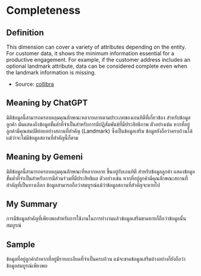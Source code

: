  # Completeness
 ## Definition
   This dimension can cover a variety of attributes depending on the entity. 
 For customer data, it shows the minimum information essential for a productive engagement. 
 For example, if the customer address includes an optional landmark attribute,
 data can be considered complete even when the landmark information is missing.
- Source: [collibra](https://www.collibra.com/us/en/blog/the-6-dimensions-of-data-quality)
## Meaning by ChatGPT
มิติข้อมูลนี้สามารถครอบคลุมคุณลักษณะหลากหลายตามประเภทของเอนทิตีที่เกี่ยวข้อง สำหรับข้อมูลลูกค้า มันแสดงถึงข้อมูลขั้นต่ำที่จำเป็นสำหรับการมีปฏิสัมพันธ์ที่มีประสิทธิภาพ ตัวอย่างเช่น หากที่อยู่ลูกค้ามีคุณสมบัติย่อยอย่างสถานที่สำคัญ (Landmark) ซึ่งเป็นข้อมูลเสริม ข้อมูลยังถือว่าครบถ้วนได้แม้ว่าจะไม่มีข้อมูลสถานที่สำคัญนี้ก็ตาม
## Meaning by Gemeni
 มิติข้อมูลนี้สามารถครอบคลุมคุณลักษณะที่หลากหลาย ขึ้นอยู่กับเอนทิตี สำหรับข้อมูลลูกค้า แสดงข้อมูลขั้นต่ำที่จำเป็นสำหรับการมีส่วนร่วมที่มีประสิทธิผล ตัวอย่างเช่น หากที่อยู่ลูกค้ามีคุณลักษณะสถานที่สำคัญที่เป็นทางเลือก ข้อมูลสามารถถือว่าสมบูรณ์แม้ว่าข้อมูลสถานที่สำคัญจะหายไป
## My Summary
การมีข้อมูลสำคัญที่เพียงพอสำหรับการใช้งานในการทำงานแล้วข้อมูลเสริมขาดหายก็ถือว่าข้อมูลนั้นสมบูรณ์
## Sample
ข้อมูลที่อยู่ลูกค้าถ้าหากที่อยู่มีรายละเอียดที่จำเป็นครบถ้วน แม้จะขาดข้อมูลเสริมบ้างอย่างก็ยังถือว่าข้อมูลสมบูรณ์เพียงพอ
